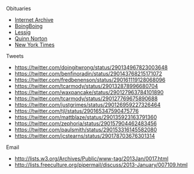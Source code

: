 Obituaries

* [Internet Archive](http://blog.archive.org/2013/01/12/aaron-swartz-hero-of-the-open-world-rip/)
* [BoingBoing](http://boingboing.net/2013/01/12/rip-aaron-swartz.html)
* [Lessig](http://lessig.tumblr.com/post/40347463044/prosecutor-as-bully)
* [Quinn Norton](http://www.quinnnorton.com/said/?p=641)
* [New York Times](http://www.nytimes.com/2013/01/13/technology/aaron-swartz-internet-activist-dies-at-26.html?hp&_r=1&)

Tweets

* https://twitter.com/doingitwrong/status/290134967823003648
* https://twitter.com/benfinoradin/status/290143768215171072
* https://twitter.com/fredbenenson/status/290161119128068096
* https://twitter.com/tcarmody/status/290132878996680704
* https://twitter.com/waxpancake/status/290127963784101890
* https://twitter.com/tcarmody/status/290127769675890688
* https://twitter.com/justgrimes/status/290126959227326464
* https://twitter.com/tjl/status/290165347590475776
* https://twitter.com/mattblaze/status/290135923163791360
* https://twitter.com/zephoria/status/290157904462483456
* https://twitter.com/paulsmith/status/290153316145582080
* https://twitter.com/jcstearns/status/290178703676301314

Email

* http://lists.w3.org/Archives/Public/www-tag/2013Jan/0017.html
* http://lists.freeculture.org/pipermail/discuss/2013-January/007109.html
